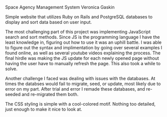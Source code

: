 Space Agency Management System
Veronica Gaskin

Simple website that utilizes Ruby on Rails and PostgreSQL databases to display and sort data based on user input.

The most challenging part of this project was implementing JavaScript search and sort methods. Since JS is the programming language I have the least knowledge in, figuring out how to use it was an uphill battle. I was able to figure out the syntax and implimentation by going over several examples I found online, as well as several youtube videos explaining the process. The final hirdle was making the JS update for each newly opened page without having the user have to manually refresh the page. This also took a while to solve.

Another challenge I faced was dealing with issues with the databases. At times the databses would fail to migrate, seed, or update, most likely due to error on my part. After trial and error I remade these databases, and re-seeded and re-migrated them both. 

The CSS styling is simple with a cool-colored motif. Nothing too detailed, just enough to make it nice to look at. 

